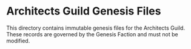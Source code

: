 # Architects Guild Genesis Files

This directory contains immutable genesis files for the Architects Guild.
These records are governed by the Genesis Faction and must not be modified.
